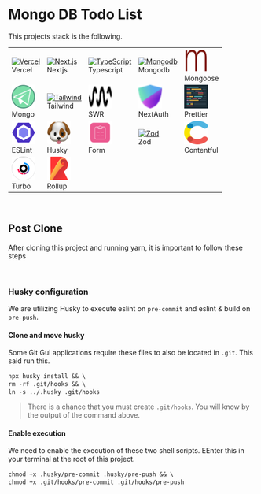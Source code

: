 # Mongo DB Todo List

This projects stack is the following.

<table>
  <tr>
    <td>
      <div>
        <a href='https://vercel.com/home'>
          <img src="https://skillicons.dev/icons?i=vercel" width="48" height="48" alt="Vercel" />
        </a>
        <div>Vercel</div>
      </div>
    </td>
    <td>
      <a href=''>
        <img src="https://skillicons.dev/icons?i=nextjs" width="48" height="48" alt="Next.js" />
      </a>
      <div>Nextjs</div>
    </td>
    <td>
      <a href=''>
        <img src="https://skillicons.dev/icons?i=ts" width="48" height="48" alt="TypeScript" />
      </a>
      <div>Typescript</div>
    </td>
    <td>
      <a href=''>
        <img src="https://skillicons.dev/icons?i=mongodb" width="48" height="48" alt="Mongodb" />
      </a>
      <div>Mongodb</div>
    </td>
    <td>
      <a href=''>
        <img src="https://github.com/PhilipRurka/unity/blob/main/readme-assets/mongoose.png?raw=true" width="48" height="48" alt="Mongoose" />
      </a>
      <div>Mongoose</div>
    </td>
  </tr>
  <tr>
    <td>
      <a href=''>
        <img src="https://github.com/PhilipRurka/unity/blob/main/readme-assets/migrate-mongo.png?raw=true" width="48" height="48" alt="Migrate Mongo" />
      </a>
      <div>Mongo</div>
    </td>
    <td>
      <a href=''>
        <img src="https://skillicons.dev/icons?i=tailwind" width="48" height="48" alt="Tailwind" />
      </a>
      <div>Tailwind</div>
    </td>
    <td>
      <a href=''>
        <img src="https://github.com/PhilipRurka/unity/blob/main/readme-assets/swr.png?raw=true" width="48" height="48" alt="SWR" />
      </a>
      <div>SWR</div>
    </td>
    <td>
      <a href=''>
        <img src="https://github.com/PhilipRurka/unity/blob/main/readme-assets/next-auth.png?raw=true" width="48" height="48" alt="NextAuth" />
      </a>
      <div>NextAuth</div>
    </td>
    <td>
      <a href=''>
        <img src="https://github.com/PhilipRurka/unity/blob/main/readme-assets/prettier.png?raw=true" width="48" height="48" alt="TypeScript" />
      </a>
      <div>Prettier</div>
    </td>
  </tr>
  <tr>
    <td>
      <a href=''>
        <img src="https://github.com/PhilipRurka/unity/blob/main/readme-assets/eslint.png?raw=true" width="48" height="48" alt="TypeScript" />
      </a>
      <div>ESLint</div>
    </td>
    <td>
      <a href=''>
        <img src="https://github.com/PhilipRurka/unity/blob/main/readme-assets/husky.png?raw=true" width="48" height="48" alt="TypeScript" />
      </a>
      <div>Husky</div>
    </td>
    <td>
      <a href=''>
        <img src="https://github.com/PhilipRurka/unity/blob/main/readme-assets/react-hook-form.png?raw=true" width="48" height="48" alt="React Hood Form" />
      </a>
      <div>Form</div>
    </td>
    <td>
      <a href=''>
        <img src="https://github.com/PhilipRurka/unity/blob/main/readme-assets/zod.png?raw=true" width="48" height="48" alt="Zod" />
      </a>
      <div>Zod</div>
    </td>
    <td>
      <a href=''>
        <img src="https://github.com/PhilipRurka/unity/blob/main/readme-assets/contentful.png?raw=true" width="48" height="48" alt="Contentful" />
      </a>
      <div>Contentful</div>
    </td>
  </tr>
  <tr>
    <td>
      <a href=''>
        <img src="https://github.com/PhilipRurka/unity/blob/main/readme-assets/turbo.svg?raw=true" width="48" height="48" alt="Turbo" />
      </a>
      <div>Turbo</div>
    </td>
    <td>
      <a href=''>
        <img src="https://github.com/PhilipRurka/unity/blob/main/readme-assets/rollup.svg?raw=true" width="48" height="48" alt="Rollup" />
      </a>
      <div>Rollup</div>
    </td>
    <td></td>
    <td></td>
    <td></td>
  </tr>
</table>

<br/>

## Post Clone

After cloning this project and running yarn, it is important to follow these steps

<br/>

### Husky configuration

We are utilizing Husky to execute eslint on `pre-commit` and eslint & build on `pre-push`.

#### Clone and move husky

Some Git Gui applications require these files to also be located in `.git`. This said run this.

```shell
npx husky install && \
rm -rf .git/hooks && \
ln -s ../.husky .git/hooks
```

> There is a chance that you must create `.git/hooks`. You will know by the output of the command above.

#### Enable execution

We need to enable the execution of these two shell scripts. EEnter this in your terminal at the root of this project.

```shell
chmod +x .husky/pre-commit .husky/pre-push && \
chmod +x .git/hooks/pre-commit .git/hooks/pre-push
```

<br />
